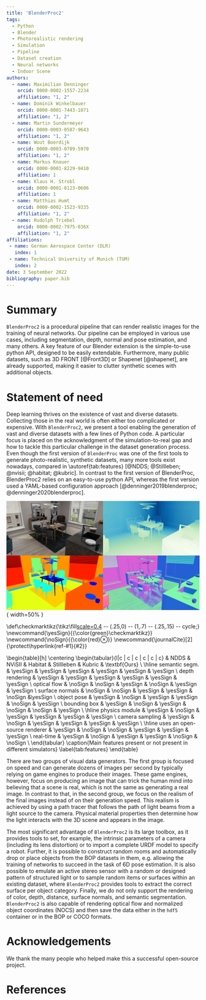 ```yaml
---
title: 'BlenderProc2'
tags:
  - Python
  - Blender
  - Photorealistic rendering
  - Simulation
  - Pipeline
  - Dataset creation
  - Neural networks
  - Indoor Scene
authors:
  - name: Maximilian Denninger
    orcid: 0000-0002-1557-2234
    affiliation: "1, 2"
  - name: Dominik Winkelbauer
    orcid: 0000-0001-7443-1071
    affiliation: "1, 2"
  - name: Martin Sundermeyer
    orcid: 0000-0003-0587-9643
    affiliation: "1, 2"
  - name: Wout Boerdijk
    orcid: 0000-0003-0789-5970
    affiliation: "1, 2"
  - name: Markus Knauer
    orcid: 0000-0001-8229-9410
    affiliation: 1
  - name: Klaus H. Strobl
    orcid: 0000-0001-8123-0606
    affiliation: 1
  - name: Matthias Humt
    orcid: 0000-0002-1523-9335
    affiliation: "1, 2"
  - name: Rudolph Triebel
    orcid: 0000-0002-7975-036X
    affiliation: "1, 2"
affiliations:
 - name: German Aerospace Center (DLR)
   index: 1
 - name: Technical University of Munich (TUM)
   index: 2
date: 3 September 2022
bibliography: paper.bib
---
```


# Summary

`BlenderProc2` is a procedural pipeline that can render realistic images for the training of neural networks. 
Our pipeline can be employed in various use cases, including segmentation, depth, normal and pose estimation, and many others. 
A key feature of our Blender extension is the simple-to-use python API, designed to be easily extendable. 
Furthermore, many public datasets, such as 3D FRONT [@Front3D] or Shapenet [@shapenet], are already supported, making it easier to clutter synthetic scenes with additional objects.

# Statement of need

Deep learning thrives on the existence of vast and diverse datasets. 
Collecting those in the real world is often either too complicated or expensive. 
With `BlenderProc2`, we present a tool enabling the generation of vast and diverse datasets with a few lines of Python code.
A particular focus is placed on the acknowledgment of the simulation-to-real gap and how to tackle this particular challenge in the dataset generation process.
Even though the first version of `BlenderProc` was one of the first tools to generate photo-realistic, synthetic datasets, many more tools exist nowadays, compared in \autoref{tab:features} [@NDDS; @Stillleben; @nvisii; @habitat; @kubric].
In contrast to the first version of BlenderProc, BlenderProc2 relies on an easy-to-use python API, whereas the first version used a YAML-based configuration approach [@denninger2019blenderproc; @denninger2020blenderproc].

![An apple randomly sampled in the 3D FRONT dataset [@Front3D].](images/combined_scene.jpg){ width=50% }

\def\checkmarktikz{\tikz\fill[scale=0.4](0,.35) -- (.25,0) -- (1,.7) -- (.25,.15) -- cycle;} 
\newcommand{\yesSign}{{\color{green}\checkmarktikz}}
\newcommand{\noSign}{{\color{red}$\otimes$}}
\newcommand{\journalCite}[2]{\protect\hyperlink{ref-#1}{#2}}

\begin{table}[h]
\centering
\begin{tabular}{l|c | c | c | c | c | c}
 & NDDS & NViSII & Habitat & Stillleben & Kubric & \textbf{Ours} \\
\hline
semantic segm. & \yesSign & \yesSign & \yesSign & \yesSign & \yesSign & \yesSign \\
depth rendering & \yesSign & \yesSign & \yesSign & \yesSign & \yesSign & \yesSign \\
optical flow & \noSign & \noSign & \yesSign & \noSign & \yesSign & \yesSign \\
surface normals & \noSign & \noSign & \yesSign & \yesSign & \noSign &\yesSign \\
object pose & \yesSign & \noSign & \yesSign & \yesSign & \noSign & \yesSign \\
bounding box & \yesSign & \noSign & \yesSign & \noSign & \noSign & \yesSign \\
\hline
physics module & \yesSign & \noSign & \yesSign & \yesSign & \yesSign & \yesSign \\
camera sampling & \yesSign & \noSign & \yesSign & \yesSign & \yesSign & \yesSign \\
\hline
uses an open-source renderer & \yesSign & \noSign & \noSign & \yesSign & \yesSign & \yesSign \\
real-time & \yesSign & \noSign & \yesSign & \yesSign & \noSign  & \noSign \\
\end{tabular}
\caption{Main features present or not present in different simulators}
\label{tab:features}
\end{table}


There are two groups of visual data generators.
The first group is focused on speed and can generate dozens of images per second by typically relying on game engines to produce their images. These game engines, however, focus on producing an image that can trick the human mind into believing that a scene is real, which is not the same as generating a real image. 
In contrast to that, in the second group, we focus on the realism of the final images instead of on their generation speed. 
This realism is achieved by using a path tracer that follows the path of light beams from a light source to the camera.
Physical material properties then determine how the light interacts with the 3D scene and appears in the image.

The most significant advantage of `BlenderProc2` is its large toolbox, as it provides tools to set, for example, the intrinsic parameters of a camera (including its lens distortion) or to import a complete URDF model to specify a robot.
Further, it is possible to construct random rooms and automatically drop or place objects from the BOP datasets in them, e.g. allowing the training of networks to succeed in the task of 6D pose estimation. 
It is also possible to emulate an active stereo sensor with a random or designed pattern of structured light or to sample random items or surfaces within an existing dataset, where `BlenderProc2` provides tools to extract the correct surface per object category.
Finally, we do not only support the rendering of color, depth, distance, surface normals, and semantic segmentation. 
`BlenderProc2` is also capable of rendering optical flow and normalized object coordinates (NOCS) and then save the data either in the `hdf5` container or in the BOP or COCO formats.

# Acknowledgements

We thank the many people who helped make this a successful open-source project.

# References
